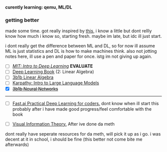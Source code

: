 **curently learning: qemu, ML/DL**
### getting better

made some time. got really inspired by [this,](https://blog.gregbrockman.com/how-i-became-a-machine-learning-practitioner) i know a little but dont rellly know how much i know so, starting fresh. maybe im late, but idc ill just start.

i dont really get the difference between ML and DL, so for now ill assume ML is just statistics and DL is how to make machines think. also not jotting notes here, ill use a pen and paper for once. istg im not giving up again.

- [ ] [_MIT: Intro to Deep Learning_](http://introtodeeplearning.com) **EVALUATE**
- [ ] [Deep Learning Book](https://www.deeplearningbook.org) (2: Linear Algebra)
- [ ] [3b1b Linear Algebra](https://www.youtube.com/playlist?list=PLZHQObOWTQDPD3MizzM2xVFitgF8hE_ab)
- [ ] [Karpathy: Intro to Large Language Models](https://www.youtube.com/watch?v=zjkBMFhNj_g)
- [x] ~~[3b1b Neural Networks](https://www.youtube.com/watch?v=aircAruvnKk&list=PLZHQObOWTQDNU6R1_67000Dx_ZCJB-3pi)~~

--- 

- [ ] [Fast.ai Practical Deep Learning for coders.](https://course.fast.ai/Lessons/lesson1.html) dont know when ill start this probably after i have made good progress/feel comfortable with the book

- [ ] [Visual Information Theory.](https://colah.github.io/posts/2015-09-Visual-Information) After ive done da meth

dont really have seperate resources for da meth, will pick it up as i go. i was decent at it in school, i should be fine (this better not come bite me afterwards)

